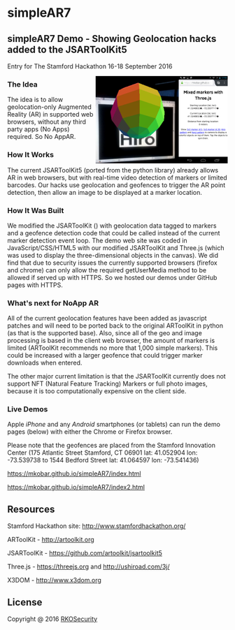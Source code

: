# simpleAR7
## simpleAR7 Demo - Showing Geolocation hacks added to the JSARToolKit5

Entry for The Stamford Hackathon 16-18 September 2016

<img align="right" height="200" src="https://raw.githubusercontent.com/mkobar/simpleAR7/master/Screenshot_2016-10-08-17-53-33.png">
<img align="right" height="200" src="https://raw.githubusercontent.com/mkobar/simpleAR7/master/sphere.png">

### The Idea
The idea is to allow geolocation-only Augmented Reality (AR) in supported web browsers, without any third party apps (No Apps) required.  So No AppAR.

### How It Works
The current JSARToolKit5 (ported from the python library) already allows AR in web browsers, but with real-time video detection of markers or limited barcodes.  Our hacks use geolocation and geofences to trigger the AR point detection, then allow an image to be displayed at a marker location.

### How It Was Built
We modified the JSARToolKit () with geolocation data tagged to markers and a geofence detection code that could be called instead of the current marker detection event loop.  The demo web site was coded in JavaScript/CSS/HTML5 with our modified JSARToolKit and Three.js (which was used to display the three-dimensional objects in the canvas).
We did find that due to security issues the currently supported browsers (firefox and chrome) can only allow the required getUserMedia method to be allowed if served up with HTTPS.  So we hosted our demos under GitHub pages with HTTPS.

### What's next for NoApp AR
All of the current geolocation features have been added as javascript patches and will need to be ported back to the original ARToolKit in python (as that is the supported base).  Also, since all of the geo and image processing is based in the client web browser, the amount of markers is limited (ARToolKit recommends no more that 1,000 simple markers).  This could be increased with a larger geofence that could trigger marker downloads when entered.

The other major current limitation is that the JSARToolKit currently does not support NFT (Natural Feature Tracking) Markers or full photo images, because it is too computationally expensive on the client side.

### Live Demos
Apple *iPhone* and any *Android* smartphones (or tablets) can run the demo pages (below) with either the Chrome or Firefox browser.

Please note that the geofences are placed from the Stamford Innovation Center (175 Atlantic Street Stamford, CT 06901 lat: 41.052904  lon: -73.539738  to 1544 Bedford Street lat: 41.064597 lon: -73.541436)

https://mkobar.github.io/simpleAR7/index.html

https://mkobar.github.io/simpleAR7/index2.html

## Resources

Stamford Hackathon site: http://www.stamfordhackathon.org/

ARToolKit - http://artoolkit.org

JSARToolKit - https://github.com/artoolkit/jsartoolkit5

Three.js - https://threejs.org and http://ushiroad.com/3j/

X3DOM - http://www.x3dom.org

## License

Copyright @ 2016 [RKOSecurity](http://www.rkosecurity.com)
